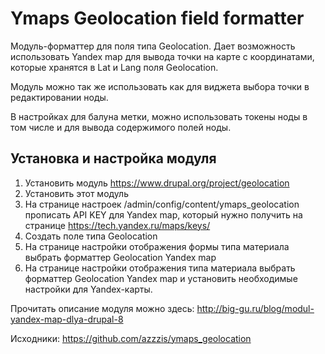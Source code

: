 # Ymaps Geolocation field formatter

Модуль-форматтер для поля типа Geolocation. Дает возможность использовать Yandex map для вывода точки на карте с координатами, которые хранятся в Lat и Lang поля Geolocation.

Модуль можно так же использовать как для виджета выбора точки в редактировании ноды.

В настройках для балуна метки, можно использовать токены ноды в том числе и для вывода содержимого полей ноды.

## Установка и настройка модуля

1. Установить модуль https://www.drupal.org/project/geolocation
2. Установить этот модуль
3. На странице настроек /admin/config/content/ymaps_geolocation прописать API KEY для Yandex map, который нужно получить на странице https://tech.yandex.ru/maps/keys/
3. Создать поле типа Geolocation 
5. На странице настройки отображения формы типа материала выбрать форматтер Geolocation Yandex map
6. На странице настройки отображения типа материала выбрать форматтер Geolocation Yandex map и установить необходимые настройки для Yandex-карты.

Прочитать описание модуля можно здесь:
http://big-gu.ru/blog/modul-yandex-map-dlya-drupal-8

Исходники:
https://github.com/azzzis/ymaps_geolocation